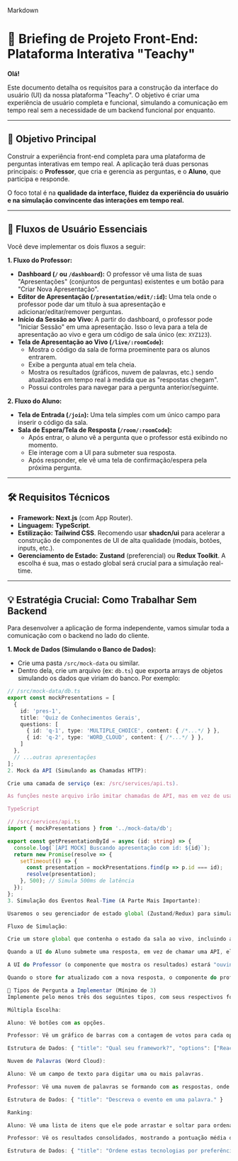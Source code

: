 Markdown

# 📝 Briefing de Projeto Front-End: Plataforma Interativa "Teachy"

**Olá!**

Este documento detalha os requisitos para a construção da interface do usuário (UI) da nossa plataforma "Teachy". O objetivo é criar uma experiência de usuário completa e funcional, simulando a comunicação em tempo real sem a necessidade de um backend funcional por enquanto.

---

## 🎯 Objetivo Principal

Construir a experiência front-end completa para uma plataforma de perguntas interativas em tempo real. A aplicação terá duas personas principais: o **Professor**, que cria e gerencia as perguntas, e o **Aluno**, que participa e responde.

O foco total é na **qualidade da interface, fluidez da experiência do usuário e na simulação convincente das interações em tempo real.**

---

## 🌊 Fluxos de Usuário Essenciais

Você deve implementar os dois fluxos a seguir:

**1. Fluxo do Professor:**
* **Dashboard (`/` ou `/dashboard`):** O professor vê uma lista de suas "Apresentações" (conjuntos de perguntas) existentes e um botão para "Criar Nova Apresentação".
* **Editor de Apresentação (`/presentation/edit/:id`):** Uma tela onde o professor pode dar um título à sua apresentação e adicionar/editar/remover perguntas.
* **Início da Sessão ao Vivo:** A partir do dashboard, o professor pode "Iniciar Sessão" em uma apresentação. Isso o leva para a tela de apresentação ao vivo e gera um código de sala único (ex: `XYZ123`).
* **Tela de Apresentação ao Vivo (`/live/:roomCode`):**
    * Mostra o código da sala de forma proeminente para os alunos entrarem.
    * Exibe a pergunta atual em tela cheia.
    * Mostra os resultados (gráficos, nuvem de palavras, etc.) sendo atualizados em tempo real à medida que as "respostas chegam".
    * Possui controles para navegar para a pergunta anterior/seguinte.

**2. Fluxo do Aluno:**
* **Tela de Entrada (`/join`):** Uma tela simples com um único campo para inserir o código da sala.
* **Sala de Espera/Tela de Resposta (`/room/:roomCode`):**
    * Após entrar, o aluno vê a pergunta que o professor está exibindo no momento.
    * Ele interage com a UI para submeter sua resposta.
    * Após responder, ele vê uma tela de confirmação/espera pela próxima pergunta.

---

## 🛠️ Requisitos Técnicos

* **Framework:** **Next.js** (com App Router).
* **Linguagem:** **TypeScript**.
* **Estilização:** **Tailwind CSS**. Recomendo usar **shadcn/ui** para acelerar a construção de componentes de UI de alta qualidade (modais, botões, inputs, etc.).
* **Gerenciamento de Estado:** **Zustand** (preferencial) ou **Redux Toolkit**. A escolha é sua, mas o estado global será crucial para a simulação real-time.

---

## 💡 Estratégia Crucial: Como Trabalhar Sem Backend

Para desenvolver a aplicação de forma independente, vamos simular toda a comunicação com o backend no lado do cliente.

**1. Mock de Dados (Simulando o Banco de Dados):**
* Crie uma pasta `/src/mock-data` ou similar.
* Dentro dela, crie um arquivo (ex: `db.ts`) que exporta arrays de objetos simulando os dados que viriam do banco. Por exemplo:

```typescript
// /src/mock-data/db.ts
export const mockPresentations = [
  {
    id: 'pres-1',
    title: 'Quiz de Conhecimentos Gerais',
    questions: [
      { id: 'q-1', type: 'MULTIPLE_CHOICE', content: { /*...*/ } },
      { id: 'q-2', type: 'WORD_CLOUD', content: { /*...*/ } },
    ]
  },
  // ...outras apresentações
];
2. Mock da API (Simulando as Chamadas HTTP):

Crie uma camada de serviço (ex: /src/services/api.ts).

As funções neste arquivo irão imitar chamadas de API, mas em vez de usar fetch, elas lerão os dados do seu arquivo de mock. Use setTimeout para simular a latência da rede.

TypeScript

// /src/services/api.ts
import { mockPresentations } from '../mock-data/db';

export const getPresentationById = async (id: string) => {
  console.log(`[API MOCK] Buscando apresentação com id: ${id}`);
  return new Promise(resolve => {
    setTimeout(() => {
      const presentation = mockPresentations.find(p => p.id === id);
      resolve(presentation);
    }, 500); // Simula 500ms de latência
  });
};
3. Simulação dos Eventos Real-Time (A Parte Mais Importante):

Usaremos o seu gerenciador de estado global (Zustand/Redux) para simular o WebSocket.

Fluxo de Simulação:

Crie um store global que contenha o estado da sala ao vivo, incluindo a pergunta atual e a lista de respostas.

Quando a UI do Aluno submete uma resposta, em vez de chamar uma API, ela irá disparar uma ação no store global para adicionar a nova resposta.

A UI do Professor (o componente que mostra os resultados) estará "ouvindo" as mudanças nesse store.

Quando o store for atualizado com a nova resposta, o componente do professor irá re-renderizar automaticamente, criando o efeito de "tempo real".

🧩 Tipos de Pergunta a Implementar (Mínimo de 3)
Implemente pelo menos três dos seguintes tipos, com seus respectivos formulários para o aluno e visualizações de resultado para o professor:

Múltipla Escolha:

Aluno: Vê botões com as opções.

Professor: Vê um gráfico de barras com a contagem de votos para cada opção.

Estrutura de Dados: { "title": "Qual seu framework?", "options": ["React", "Vue", "Angular"] }

Nuvem de Palavras (Word Cloud):

Aluno: Vê um campo de texto para digitar uma ou mais palavras.

Professor: Vê uma nuvem de palavras se formando com as respostas, onde as palavras mais enviadas aparecem maiores.

Estrutura de Dados: { "title": "Descreva o evento em uma palavra." }

Ranking:

Aluno: Vê uma lista de itens que ele pode arrastar e soltar para ordenar por preferência.

Professor: Vê os resultados consolidados, mostrando a pontuação média de ranking para cada item.

Estrutura de Dados: { "title": "Ordene estas tecnologias por preferência.", "items": ["Next.js", "Prisma", "Tailwind"] }